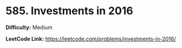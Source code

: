 # 585. Investments in 2016

**Difficulty:** Medium

**LeetCode Link:** https://leetcode.com/problems/investments-in-2016/

